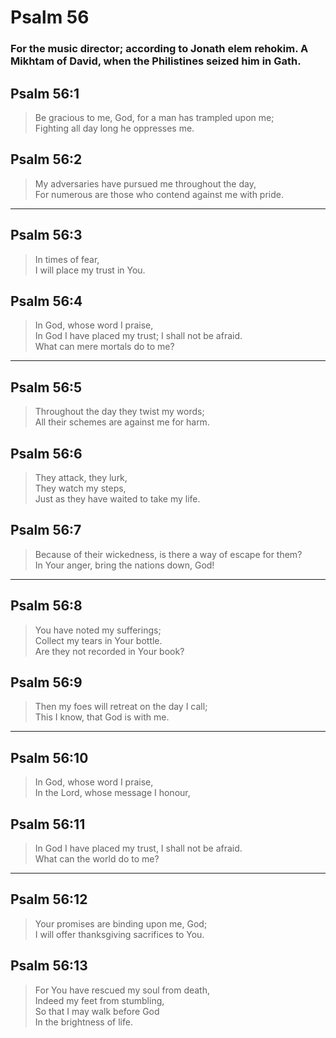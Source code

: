 # Psalm 56

### For the music director; according to Jonath elem rehokim. A Mikhtam of David, when the Philistines seized him in Gath.

## Psalm 56:1

> Be gracious to me, God, for a man has trampled upon me;  
> Fighting all day long he oppresses me.

## Psalm 56:2

> My adversaries have pursued me throughout the day,  
> For numerous are those who contend against me with pride.

---

## Psalm 56:3

> In times of fear,  
> I will place my trust in You.

## Psalm 56:4

> In God, whose word I praise,  
> In God I have placed my trust; I shall not be afraid.  
> What can mere mortals do to me?

---

## Psalm 56:5

> Throughout the day they twist my words;  
> All their schemes are against me for harm.

## Psalm 56:6

> They attack, they lurk,  
> They watch my steps,  
> Just as they have waited to take my life.

## Psalm 56:7

> Because of their wickedness, is there a way of escape for them?  
> In Your anger, bring the nations down, God!

---

## Psalm 56:8

> You have noted my sufferings;  
> Collect my tears in Your bottle.  
> Are they not recorded in Your book?

## Psalm 56:9

> Then my foes will retreat on the day I call;  
> This I know, that God is with me.

---

## Psalm 56:10

> In God, whose word I praise,  
> In the Lord, whose message I honour,

## Psalm 56:11

> In God I have placed my trust, I shall not be afraid.  
> What can the world do to me?

---

## Psalm 56:12

> Your promises are binding upon me, God;  
> I will offer thanksgiving sacrifices to You.

## Psalm 56:13

> For You have rescued my soul from death,  
> Indeed my feet from stumbling,  
> So that I may walk before God  
> In the brightness of life.
